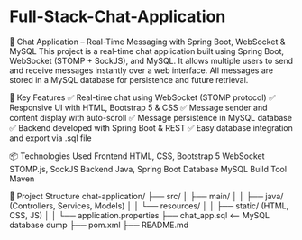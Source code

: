 # Full-Stack-Chat-Application

💬 Chat Application – Real-Time Messaging with Spring Boot, WebSocket & MySQL
This project is a real-time chat application built using Spring Boot, WebSocket (STOMP + SockJS), and MySQL. It allows multiple users to send and receive messages instantly over a web interface. All messages are stored in a MySQL database for persistence and future retrieval.

🔧 Key Features
✅ Real-time chat using WebSocket (STOMP protocol)
✅ Responsive UI with HTML, Bootstrap 5 & CSS
✅ Message sender and content display with auto-scroll
✅ Message persistence in MySQL database
✅ Backend developed with Spring Boot & REST
✅ Easy database integration and export via .sql file

📦 Technologies Used
Frontend	              HTML, CSS, Bootstrap 5
WebSocket	              STOMP.js, SockJS
Backend               	Java, Spring Boot
Database              	MySQL
Build Tool            	Maven

📁 Project Structure
chat-application/
├── src/
│   ├── main/
│   │   ├── java/ (Controllers, Services, Models)
│   │   └── resources/
│   │       ├── static/ (HTML, CSS, JS)
│   │       └── application.properties
├── chat_app.sql        <-- MySQL database dump
├── pom.xml
├── README.md

